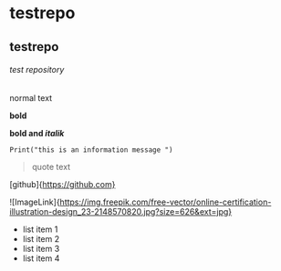 # testrepo

## testrepo

###### test repository

normal text

**bold**

**bold and _italik_**

`Print("this is an information message ")`

> quote text  

[github]{https://github.com}

![ImageLink]{https://img.freepik.com/free-vector/online-certification-illustration-design_23-2148570820.jpg?size=626&ext=jpg}

- list item 1
- list item 2
- list item 3
- list item 4
